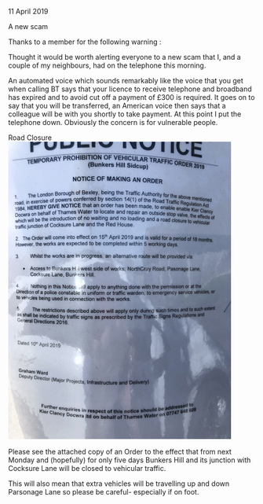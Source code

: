 11 April 2019

A new scam

Thanks to a member for the following warning :

Thought it would be worth alerting everyone to a new scam that I, and a couple of my neighbours, had on the telephone this morning.

An automated voice which sounds remarkably like the voice that you get when calling BT says that your licence to receive telephone and broadband has expired and to avoid cut off a payment of £300 is required. It goes on to say that you will be transferred, an American voice then says that a colleague will be with you shortly to take payment. At this point I put the telephone down. Obviously the concern is for vulnerable people.

Road Closure [![Image](images/nm0740_1.gif)](http://www.northcrayresidents.org.uk/posters/poster262.pdf)

Please see the attached copy of an Order to the effect that from next Monday and (hopefully) for only five days Bunkers Hill and its junction with Cocksure Lane will be closed to vehicular traffic.

This will also mean that extra vehicles will be travelling up and down Parsonage Lane so please be careful- especially if on foot.
